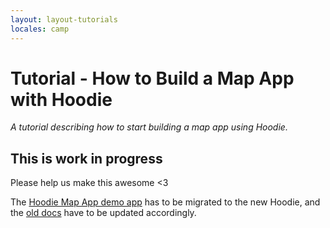 ```yaml
---
layout: layout-tutorials
locales: camp
---
```


# Tutorial - How to Build a Map App with Hoodie

*A tutorial describing how to start building a map app using Hoodie.*

## This is work in progress

Please help us make this awesome <3

The [Hoodie Map App demo app](https://github.com/hoodiehq/hoodie-template-app-map)
has to be migrated to the new Hoodie, and the [old docs](/en/tutorials/map-app.html)
have to be updated accordingly.
